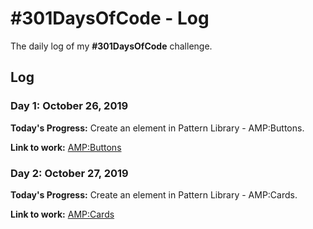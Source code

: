# #301DaysOfCode - Log
The daily log of my **#301DaysOfCode** challenge.

## Log

### Day 1: October 26, 2019

**Today's Progress:**
Create an element in Pattern Library - AMP:Buttons.

**Link to work:**
[AMP:Buttons](https://codepen.io/siikheaw/pen/JjjJPza)

### Day 2: October 27, 2019

**Today's Progress:**
Create an element in Pattern Library - AMP:Cards.

**Link to work:**
[AMP:Cards](https://codepen.io/siikheaw/pen/yLLXbQg)


